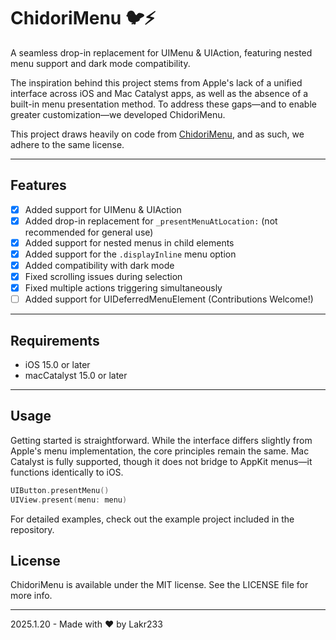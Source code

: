 # ChidoriMenu 🐦⚡️

A seamless drop-in replacement for UIMenu & UIAction, featuring nested menu support and dark mode compatibility.

The inspiration behind this project stems from Apple's lack of a unified interface across iOS and Mac Catalyst apps, as well as the absence of a built-in menu presentation method. To address these gaps—and to enable greater customization—we developed ChidoriMenu.

This project draws heavily on code from [ChidoriMenu](https://github.com/christianselig/ChidoriMenu), and as such, we adhere to the same license.

---

## Features

- [x] Added support for UIMenu & UIAction  
- [x] Added drop-in replacement for `_presentMenuAtLocation:` (not recommended for general use)  
- [x] Added support for nested menus in child elements  
- [x] Added support for the `.displayInline` menu option  
- [x] Added compatibility with dark mode  
- [x] Fixed scrolling issues during selection  
- [x] Fixed multiple actions triggering simultaneously  
- [ ] Added support for UIDeferredMenuElement (Contributions Welcome!)  

---

## Requirements

- iOS 15.0 or later
- macCatalyst 15.0 or later

---

## Usage

Getting started is straightforward. While the interface differs slightly from Apple's menu implementation, the core principles remain the same. Mac Catalyst is fully supported, though it does not bridge to AppKit menus—it functions identically to iOS.

```swift
UIButton.presentMenu()
UIView.present(menu: menu)
```

For detailed examples, check out the example project included in the repository.

## License

ChidoriMenu is available under the MIT license. See the LICENSE file for more info.

---

2025.1.20 - Made with ❤️ by Lakr233
